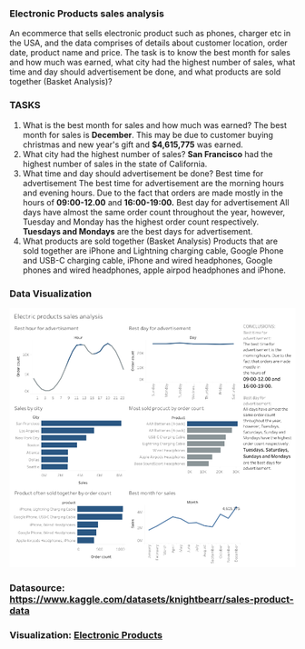 ### Electronic Products sales analysis
An ecommerce that sells electronic product such as phones, charger etc in the USA, and the data comprises of details about customer location, order date, product name and price. The task is to know the best month for sales and how much was earned, what city had the highest number of sales, what time and day should advertisement be done, and what products are sold together (Basket Analysis)?

### TASKS
1. What is the best month for sales and how much was earned?
The best month for sales is **December**. This may be due to customer buying christmas and new year's gift and **$4,615,775** was earned.
2. What city had the highest number of sales?
**San Francisco** had the highest number of sales in the state of California.
3. What time and day should advertisement be done?
Best time for advertisement 
The best time for advertisement are the morning hours and evening hours. Due to the fact that orders are made
mostly in the hours of **09:00-12.00** and **16:00-19:00.** 
Best day for advertisement
All days have almost the same order count throughout the year, however, Tuesday and Monday has the
highest order count respectively. **Tuesdays and Mondays** are the best days for advertisement. 
4. What products are sold together (Basket Analysis)
Products that are sold together are iPhone and Lightning charging cable, Google Phone and USB-C charging cable, iPhone and wired headphones, Google phones and wired headphones, apple airpod headphones and iPhone.

### Data Visualization
![Electronic Product Sales Analysis](https://github.com/Bhikey1/Electronic-Products/blob/main/Electronic%20product%20sales.png)

### Datasource: https://www.kaggle.com/datasets/knightbearr/sales-product-data
### Visualization: [Electronic Products](https://public.tableau.com/app/profile/morakinyo.oluwabukunmi/viz/ElectronicProducts_16924076024950/Electronicproductsales?publish=yes)
